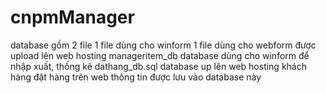 # cnpmManager
database gồm 2 file 1 file dùng cho winform 1 file dùng cho webform được upload lên web hosting
manageritem_db database dùng cho winform để nhập xuất, thống kê
dathang_db.sql database up lên web hosting khách hàng đặt hàng trên web thông tin được lưu vào database này
